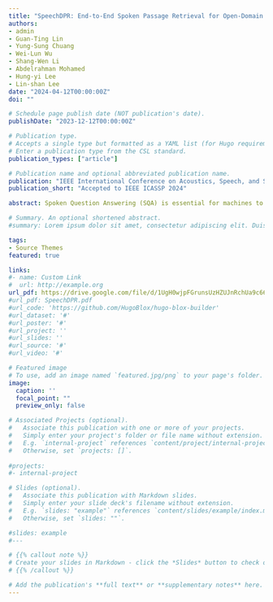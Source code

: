 ```yaml
---
title: "SpeechDPR: End-to-End Spoken Passage Retrieval for Open-Domain Spoken Question Answering"
authors:
- admin
- Guan-Ting Lin
- Yung-Sung Chuang
- Wei-Lun Wu
- Shang-Wen Li
- Abdelrahman Mohamed
- Hung-yi Lee
- Lin-shan Lee
date: "2024-04-12T00:00:00Z"
doi: ""

# Schedule page publish date (NOT publication's date).
publishDate: "2023-12-12T00:00:00Z"

# Publication type.
# Accepts a single type but formatted as a YAML list (for Hugo requirements).
# Enter a publication type from the CSL standard.
publication_types: ["article"]

# Publication name and optional abbreviated publication name.
publication: "IEEE International Conference on Acoustics, Speech, and Signal Processing"
publication_short: "Accepted to IEEE ICASSP 2024"

abstract: Spoken Question Answering (SQA) is essential for machines to reply to user’s question by finding the answer span within a given spoken passage. SQA has been previously achieved without ASR to avoid recognition errors and Out-of-Vocabulary (OOV) problems. However, the real-world problem of Open-domain SQA (openSQA), in which the machine needs to first retrieve passages that possibly contain the answer from a spoken archive in addition, was never considered. This paper proposes the first known end-to-end framework, Speech Dense Passage Retriever (SpeechDPR), for the retrieval component of the openSQA problem. SpeechDPR learns a sentence-level semantic representation by distilling knowledge from the cascading model of unsupervised ASR (UASR) and text dense retriever (TDR). No manually transcribed speech data is needed. Initial experiments showed performance comparable to the cascading model of UASR and TDR, and significantly better when UASR was poor, verifying this approach is more robust to speech recognition errors.

# Summary. An optional shortened abstract.
#summary: Lorem ipsum dolor sit amet, consectetur adipiscing elit. Duis posuere tellus ac convallis placerat. Proin tincidunt magna sed ex sollicitudin condimentum.

tags:
- Source Themes
featured: true

links:
#- name: Custom Link
#  url: http://example.org
url_pdf: https://drive.google.com/file/d/1UgH0wjpFGrunsUzHZUJnRchUa9c669np/view?usp=sharing
#url_pdf: SpeechDPR.pdf
#url_code: 'https://github.com/HugoBlox/hugo-blox-builder'
#url_dataset: '#'
#url_poster: '#'
#url_project: ''
#url_slides: ''
#url_source: '#'
#url_video: '#'

# Featured image
# To use, add an image named `featured.jpg/png` to your page's folder. 
image:
  caption: ''
  focal_point: ""
  preview_only: false

# Associated Projects (optional).
#   Associate this publication with one or more of your projects.
#   Simply enter your project's folder or file name without extension.
#   E.g. `internal-project` references `content/project/internal-project/index.md`.
#   Otherwise, set `projects: []`.
  
#projects:
#- internal-project

# Slides (optional).
#   Associate this publication with Markdown slides.
#   Simply enter your slide deck's filename without extension.
#   E.g. `slides: "example"` references `content/slides/example/index.md`.
#   Otherwise, set `slides: ""`.

#slides: example
#---

# {{% callout note %}}
# Create your slides in Markdown - click the *Slides* button to check out the example.
# {{% /callout %}}

# Add the publication's **full text** or **supplementary notes** here. You can use rich formatting such as including [code, math, and images](https://docs.hugoblox.com/content/writing-markdown-latex/).
---
```

